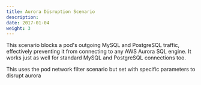 ```yaml
---
title: Aurora Disruption Scenario
description: 
date: 2017-01-04
weight: 3
---
```


This scenario blocks a pod's outgoing MySQL and PostgreSQL traffic, effectively preventing it from connecting to any AWS Aurora SQL engine. It works just as well for standard MySQL and PostgreSQL connections too.

This uses the pod network filter scenario but set with specific parameters to disrupt aurora 